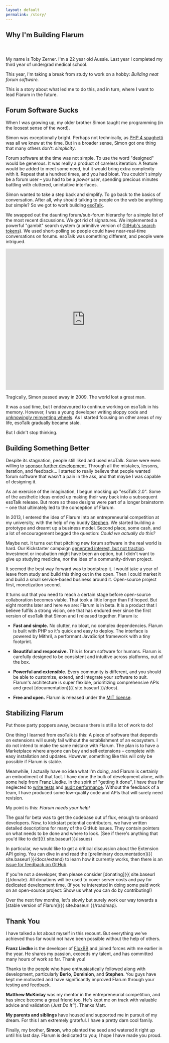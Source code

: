 ```yaml
---
layout: default
permalink: /story/
---
```

<header class="Hero">
  <div class="container container-narrow" style="text-align: left">
    <h2>Why I'm Building Flarum</h2>
  </div>
</header>

<article class="container container-narrow story">
<div style="max-width: 800px" markdown="1">
My name is Toby Zerner. I'm a 22 year old Aussie. Last year I completed my third year of undergrad medical school.

This year, I'm taking a break from study to work on a hobby: *Building neat forum software.*

This is a story about what led me to do this, and in turn, where I want to lead Flarum in the future.

## Forum Software Sucks

When I was growing up, my older brother Simon taught me programming (in the loosest sense of the word).

Simon was exceptionally bright. Perhaps not technically, as [PHP 4 spaghetti](http://en.wikipedia.org/wiki/Spaghetti_code) was all we knew at the time. But in a broader sense, Simon got one thing that many others don't: *simplicity*.

Forum software at the time was not simple. To use the word "designed" would be generous. It was really a product of careless iteration: A feature would be added to meet some need, but it would bring extra complexity with it. Repeat that a hundred times, and you had bloat. You couldn't simply be a forum user – you had to be a *power user*, spending precious minutes battling with cluttered, unintuitive interfaces.

Simon wanted to take a step back and simplify. To go back to the basics of conversation. After all, why should talking to people on the web be anything *but* simple? So we got to work building [esoTalk](http://esotalk.org).

We swapped out the daunting forum/sub-forum hierarchy for a simple list of the most recent discussions. We got rid of signatures. We implemented a powerful "gambit" search system (a primitive version of [GitHub's search tokens](https://help.github.com/articles/searching-issues/)). We used short-polling so people could have near-real-time conversations on forums. esoTalk was something different, and people were intrigued.

<iframe src="https://player.vimeo.com/video/2867330" width="100%" height="450" frameborder="0" webkitallowfullscreen mozallowfullscreen allowfullscreen></iframe>

Tragically, Simon passed away in 2009. The world lost a great man.

It was a sad time, but I endeavoured to continue working on esoTalk in his memory. However, I was a young developer writing sloppy code and [unknowingly reinventing wheels](http://esotalk.org/blog/future-of-esotalk.html). As I started focusing on other areas of my life, esoTalk gradually became stale.

But I didn't stop thinking.

## Building Something Better

Despite its stagnation, people still liked and used esoTalk. Some were even willing to [sponsor further development](http://esotalk.org/forum/478-esotalk-update-xojo-forum). Through all the mistakes, lessons, iteration, and feedback... I started to really believe that people wanted forum software that wasn't a pain in the ass, and that maybe I was capable of designing it.

As an exercise of the imagination, I begun mocking up "esoTalk 2.0". Some of the aesthetic ideas ended up making their way back into a subsequent esoTalk release. But more so these designs were part of a longer brainstorm – one that ultimately led to the conception of Flarum.

In 2013, I entered the idea of Flarum into an entrepreneurial competition at my university, with the help of my buddy [Stephen](http://www.nephets.com). We started building a prototype and dreamt up a business model. Second place, some cash, and a lot of encouragement begged the question: *Could we actually do this?*

Maybe not. It turns out that pitching new forum software in the real world is hard. Our Kickstarter campaign [generated interest, but not traction](https://www.kickstarter.com/projects/1221714515/flarum-forums-reimagined/posts/1023315). Investment or incubation might have been an option, but I didn't want to give up studying medicine, nor the idea of a community-driven project.

It seemed the best way forward was to bootstrap it. I would take a year of leave from study and build this thing out in the open. Then I could market it and build a small service-based business around it. Open-source project first, monetization second.

It turns out that you need to reach a certain stage before open-source collaboration becomes viable. That took a little longer than I'd hoped. But eight months later and here we are: Flarum is in beta. It is a product that I believe fulfils a strong vision, one that has endured ever since the first version of esoTalk that Simon and I released together. Flarum is:

* **Fast and simple.** No clutter, no bloat, no complex dependencies. Flarum is built with PHP so it's quick and easy to deploy. The interface is powered by Mithril, a performant JavaScript framework with a tiny footprint.

* **Beautiful and responsive.** This is forum software for humans. Flarum is carefully designed to be consistent and intuitive across platforms, out of the box.

* **Powerful and extensible.** Every community is different, and you should be able to customize, extend, and integrate your software to suit. Flarum's architecture is super flexible, prioritizing comprehensive APIs and great [documentation]({{ site.baseurl }}/docs).

* **Free and open.** Flarum is released under the [MIT license](https://github.com/flarum/flarum/blob/master/LICENSE).

## Stabilizing Flarum

Put those party poppers away, because there is still a lot of work to do!

One thing I learned from esoTalk is this: A piece of software that depends on extensions will surely fail without the establishment of an ecosystem. I do not intend to make the same mistake with Flarum. The plan is to have a Marketplace where anyone can buy and sell extensions – complete with easy installation and updates. However, something like this will only be possible if Flarum is stable.

Meanwhile, I actually have no idea what I'm doing, and Flarum is certainly an embodiment of that fact. I have done the bulk of development alone, with some help from Franz Liedke. In the spirit of "getting it done", I have thus far neglected to [write tests](https://github.com/flarum/core/issues/245) and [audit performance](https://github.com/flarum/core/issues/127). Without the feedback of a team, I have produced some low-quality code and APIs that will surely need revision.

My point is this: *Flarum needs your help!*

The goal for beta was to get the codebase out of flux, enough to onboard developers. Now, to kickstart potential contributors, we have written detailed descriptions for many of the GitHub issues. They contain pointers on what needs to be done and where to look. [See if there's anything that you'd like to do!]({{ site.baseurl }}/issues)

In particular, we would like to get a critical discussion about the Extension API going. You can dive in and read the [preliminary documentation]({{ site.baseurl }}/docs/extend) to learn how it currently works, then there is an [issue for feedback on GitHub](https://github.com/flarum/core/issues/246).

If you're not a developer, then please consider [donating]({{ site.baseurl }}/donate). All donations will be used to cover server costs and pay for dedicated development time. (If you're interested in doing some paid work on an open-source project: Show us what you can do by contributing!)

Over the next few months, let's slowly but surely work our way towards a [stable version of Flarum]({{ site.baseurl }}/roadmap).

## Thank You

I have talked a lot about myself in this recount. But everything we've achieved thus far would not have been possible without the help of others.

**Franz Liedke** is the developer of [FluxBB](http://fluxbb.org) and joined forces with me earlier in the year. He shares my passion, exceeds my talent, and has committed many hours of work so far. Thank you!

Thanks to the people who have enthusiastically followed along with development, particularly **Berlo**, **Dominion**, and **Stephen**. You guys have kept me motivated and have significantly improved Flarum through your testing and feedback.

**Matthew McKinlay** was my mentor in the entrepreneurial competition, and has since become a great friend too. He's kept me on track with valuable advice and validation (*Just Do It™*). Thanks Matt.

**My parents and siblings** have housed and supported me in pursuit of my dream. For this I am extremely grateful. I have a pretty darn cool family.

Finally, my brother, **Simon**, who planted the seed and watered it right up until his last day. Flarum is dedicated to you; I hope I have made you proud.
</div>
</article>
